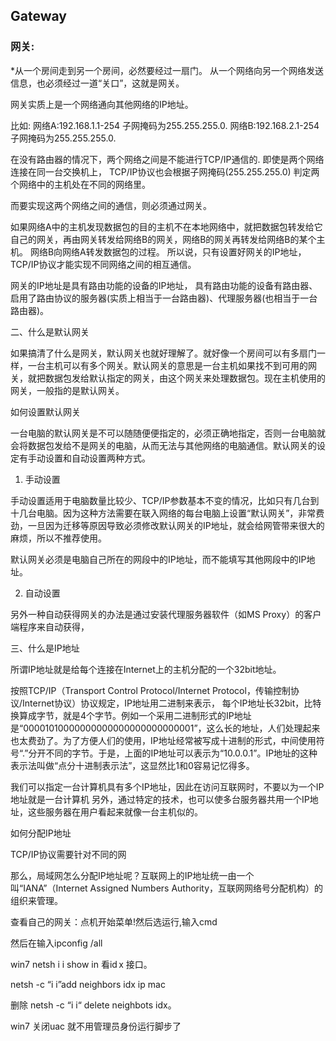 ## Gateway

### 网关:
*从一个房间走到另一个房间，必然要经过一扇门。
从一个网络向另一个网络发送信息，也必须经过一道“关口”，这就是网关。

网关实质上是一个网络通向其他网络的IP地址。

比如:
网络A:192.168.1.1-254    子网掩码为255.255.255.0.
网络B:192.168.2.1-254    子网掩码为255.255.255.0.

在没有路由器的情况下，两个网络之间是不能进行TCP/IP通信的.
即使是两个网络连接在同一台交换机上，
TCP/IP协议也会根据子网掩码(255.255.255.0)
判定两个网络中的主机处在不同的网络里。

而要实现这两个网络之间的通信，则必须通过网关。

如果网络A中的主机发现数据包的目的主机不在本地网络中，就把数据包转发给它自己的网关，再由网关转发给网络B的网关，网络B的网关再转发给网络B的某个主机。
网络B向网络A转发数据包的过程。
所以说，只有设置好网关的IP地址，TCP/IP协议才能实现不同网络之间的相互通信。

网关的IP地址是具有路由功能的设备的IP地址，
具有路由功能的设备有路由器、启用了路由协议的服务器(实质上相当于一台路由器)、代理服务器(也相当于一台路由器)。

二、什么是默认网关

如果搞清了什么是网关，默认网关也就好理解了。就好像一个房间可以有多扇门一样，一台主机可以有多个网关。默认网关的意思是一台主机如果找不到可用的网关，就把数据包发给默认指定的网关，由这个网关来处理数据包。现在主机使用的网关，一般指的是默认网关。

如何设置默认网关

一台电脑的默认网关是不可以随随便便指定的，必须正确地指定，否则一台电脑就会将数据包发给不是网关的电脑，从而无法与其他网络的电脑通信。默认网关的设定有手动设置和自动设置两种方式。

1. 手动设置

手动设置适用于电脑数量比较少、TCP/IP参数基本不变的情况，比如只有几台到十几台电脑。因为这种方法需要在联入网络的每台电脑上设置“默认网关”，非常费劲，一旦因为迁移等原因导致必须修改默认网关的IP地址，就会给网管带来很大的麻烦，所以不推荐使用。

默认网关必须是电脑自己所在的网段中的IP地址，而不能填写其他网段中的IP地址。

2. 自动设置

另外一种自动获得网关的办法是通过安装代理服务器软件（如MS Proxy）的客户端程序来自动获得，

三、什么是IP地址

所谓IP地址就是给每个连接在Internet上的主机分配的一个32bit地址。

按照TCP/IP（Transport Control Protocol/Internet Protocol，传输控制协议/Internet协议）协议规定，IP地址用二进制来表示，
每个IP地址长32bit，比特换算成字节，就是4个字节。例如一个采用二进制形式的IP地址是“00001010000000000000000000000001”，这么长的地址，人们处理起来也太费劲了。为了方便人们的使用，IP地址经常被写成十进制的形式，中间使用符号“.”分开不同的字节。于是，上面的IP地址可以表示为“10.0.0.1”。IP地址的这种表示法叫做“点分十进制表示法”，这显然比1和0容易记忆得多。

我们可以指定一台计算机具有多个IP地址，因此在访问互联网时，不要以为一个IP地址就是一台计算机
另外，通过特定的技术，也可以使多台服务器共用一个IP地址，这些服务器在用户看起来就像一台主机似的。

如何分配IP地址

TCP/IP协议需要针对不同的网

那么，局域网怎么分配IP地址呢？互联网上的IP地址统一由一个叫“IANA”（Internet Assigned Numbers Authority，互联网网络号分配机构）的组织来管理。

查看自己的网关：点机开始菜单!然后选运行,输入cmd

然后在输入ipconfig /all

win7
netsh i i show in 看id x 接口。

netsh -c “i i”add neighbors idx ip mac

删除 netsh -c “i i“ delete neighbots idx。

win7 关闭uac 就不用管理员身份运行脚步了




